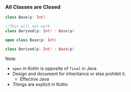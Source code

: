 ### All Classes are Closed

```kotlin
class Base(p: Int)

//This will not work
class Derived(p: Int) : Base(p) 
```

```kotlin
open class Base(p: Int)

class Derived(p: Int) : Base(p)
```

Note:
+ `open` in Kotlin is opposite of `final` in Java
+ Design and document for inheritance or else prohibit it.
    + Effective Java
+ Things are explicit in Kotlin